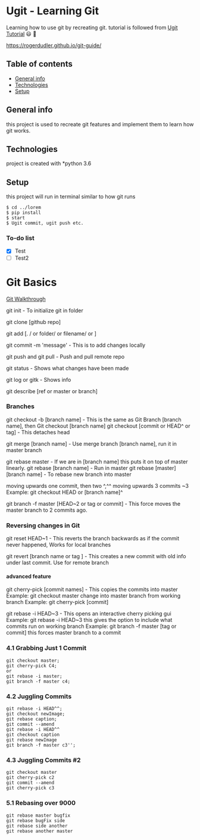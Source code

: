 # Ugit - Learning Git
Learning how to use git by recreating git. 
tutorial is followed from [Ugit Tutorial](https://www.leshenko.net/p/ugit/)
:smiley: 💨

https://rogerdudler.github.io/git-guide/

## Table of contents
* [General info](#General-info)
* [Technologies](#Technologies)
* [Setup](#Setup)
## General info
this project is used to recreate git features and implement them to learn how git works.

## Technologies
project is created with 
*python 3.6

## Setup
this project will run in terminal similar to how git runs
```
$ cd ../lorem
$ pip install
$ start
$ Ugit commit, ugit push etc.
```
### To-do list
- [x] Test
- [ ] Test2

# Git Basics
[Git Walkthrough](https://learngitbranching.js.org/)

git init - To initialize git in folder

git clone [github repo]

git add [. / or folder/ or filename/ or ]

git commit -m 'message' - This is to add changes locally

git push and git pull - Push and pull remote repo
 
git status - Shows what changes have been made

git log or gitk - Shows info

git describe [ref or master or branch]
### Branches
git checkout -b [branch name] - This is the same as Git Branch [branch name], then Git checkout [branch name] 
git checkout [commit or HEAD^ or tag] - This detaches head

git merge [branch name] - Use merge branch [branch name], run it in master branch

git rebase master - If we are in [branch name] this puts it on top of master linearly.
git rebase [branch name] - Run in master
git rebase [master] [branch name] - To rebase new branch into master

moving upwards one commit, then two ^,^^
moving upwards 3 commits ~3
Example: git checkout HEAD or [branch name]^

git branch -f master [HEAD~2 or tag or commit] - This force moves the master branch to 2 commits ago.

### Reversing changes in Git
git reset HEAD~1 - This reverts the branch backwards as if the commit never happened, Works for local branches

git revert [branch name or tag ] - This creates a new commit with old info under last commit. Use for remote branch

#### advanced feature
git cherry-pick [commit names] - This copies the commits into master
Example: git checkout master    change into master branch from working branch
Example: git cherry-pick [commit]

git rebase -i HEAD~3 - This opens an interactive cherry picking gui
Example: git rebase -i HEAD~3     this gives the option to include what commits run on working branch
Example: git branch -f master [tag or commit]   this forces master branch to a commit 


### 4.1 Grabbing Just 1 Commit
```
git checkout master;
git cherry-pick C4;
or
git rebase -i master;
git branch -f master c4;
```

### 4.2 Juggling Commits
```
git rebase -i HEAD^^;
git checkout newImage;
git rebase caption;
git commit --amend
git rebase -i HEAD^^
git checkout caption
git rebase newImage
git branch -f master c3'';
```

### 4.3 Juggling Commits #2
```
git checkout master
git cherry-pick c2
git commit --amend
git cherry-pick c3
```

### 5.1 Rebasing over 9000
```
git rebase master bugfix
git rebase bugFix side
git rebase side another
git rebase another master
```